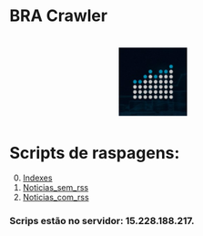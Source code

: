 # BRA Crawler

<h1 align="center">
  <img src="./logo-image/bra.png" alt="Swift Logo" width="120">
</h1>

# Scripts de raspagens:
0. [Indexes](teste1/README.md)
1. [Noticias_sem_rss](teste2/README.md)
2. [Noticias_com_rss](teste3/README.md)


### Scrips estão no servidor: 15.228.188.217.
